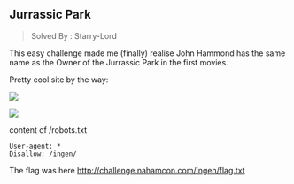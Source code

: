 ## Jurrassic Park
> Solved By : Starry-Lord

This easy challenge made me (finally) realise John Hammond has the same name as the Owner of the Jurrassic Park in the first movies. 

Pretty cool site by the way:

![](https://i.imgur.com/ISh20Ne.png)

![](https://i.imgur.com/q5sFVil.png)

content of /robots.txt

```
User-agent: *
Disallow: /ingen/
```

The flag was here http://challenge.nahamcon.com/ingen/flag.txt
